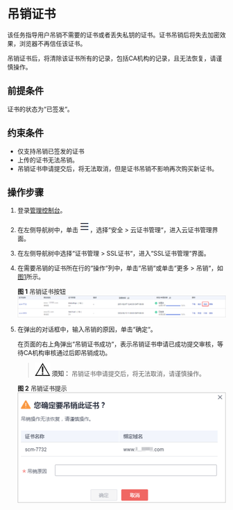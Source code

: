 # 吊销证书<a name="ZH-CN_TOPIC_0114377954"></a>

该任务指导用户吊销不需要的证书或者丢失私钥的证书。证书吊销后将失去加密效果，浏览器不再信任该证书。

吊销证书后，将清除该证书所有的记录，包括CA机构的记录，且无法恢复，请谨慎操作。

## 前提条件<a name="zh-cn_topic_0000001124316611_zh-cn_topic_0114377954_section1558141162619"></a>

证书的状态为“已签发“。

## 约束条件<a name="zh-cn_topic_0000001124316611_zh-cn_topic_0114377954_section125111958366"></a>

-   仅支持吊销已签发的证书
-   上传的证书无法吊销。
-   吊销证书申请提交后，将无法取消，但是证书吊销不影响再次购买新证书。

## 操作步骤<a name="zh-cn_topic_0000001124316611_zh-cn_topic_0114377954_section86028344296"></a>

1.  登录[管理控制台](https://console.huaweicloud.com/)。
2.  在左侧导航树中，单击![](figures/icon-servicelist.png)，选择“安全  \>  云证书管理“，进入云证书管理界面。
3.  在左侧导航树中选择“证书管理  \>  SSL证书“，进入“SSL证书管理“界面。
4.  在需要吊销的证书所在行的“操作“列中，单击“吊销“或单击“更多 \> 吊销“，如[图1](#zh-cn_topic_0000001124316611_zh-cn_topic_0114377954_fig20898181553714)所示。

    **图 1**  吊销证书按钮<a name="zh-cn_topic_0000001124316611_zh-cn_topic_0114377954_fig20898181553714"></a>  
    ![](figures/吊销证书按钮.png "吊销证书按钮")

5.  在弹出的对话框中，输入吊销的原因，单击“确定“。

    在页面的右上角弹出“吊销证书成功“，表示吊销证书申请已成功提交审核，等待CA机构审核通过后即吊销成功。

    >![](public_sys-resources/icon-notice.gif) **须知：** 
    >吊销证书申请提交后，将无法取消，请谨慎操作。

    **图 2**  吊销证书提示<a name="zh-cn_topic_0000001124316611_zh-cn_topic_0114377954_fig583251415295"></a>  
    ![](figures/吊销证书提示.png "吊销证书提示")


